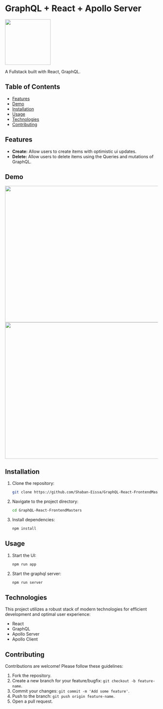 # GraphQL + React + Apollo Server  

<img src="https://github.com/Shaban-Eissa/GraphQL-React-FrontendMasters/assets/49924090/a77c20a1-16d3-4216-81e4-b637e9507f34" width="150" height="150" />

A Fullstack built with React, GraphQL.

## Table of Contents

- [Features](#features)
- [Demo](#demo)
- [Installation](#installation)
- [Usage](#usage)
- [Technologies](#technologies)
- [Contributing](#contributing)


## Features

- **Create:** Allow users to create items with optimistic ui updates.
- **Delete:** Allow users to delete items using the Queries and mutations of GraphQL.


## Demo

<img src="https://github.com/Shaban-Eissa/GraphQL-React-FrontendMasters/assets/49924090/aad0bbf2-ef5e-4710-bffd-d3ad3fb59c6b" width="900" height="450" />
<img src="https://github.com/Shaban-Eissa/GraphQL-React-FrontendMasters/assets/49924090/618feb07-da29-4dc4-a1c9-389c479dfc10" width="900" height="450" />

## Installation

1. Clone the repository:

   ```bash
   git clone https://github.com/Shaban-Eissa/GraphQL-React-FrontendMasters
   ```

2. Navigate to the project directory:
    
    ```bash
    cd GraphQL-React-FrontendMasters
    ```
    
3. Install dependencies:
    
    ```bash
    npm install
    ```

## Usage

1. Start the UI:
    ```bash
    npm run app
    ```
1. Start the graphql server:
    ```bash
    npm run server
    ```
   

## Technologies

This project utilizes a robust stack of modern technologies for efficient development and optimal user experience:

- React
- GraphQL
- Apollo Server
- Apollo Client
  
## Contributing

Contributions are welcome! Please follow these guidelines:

1. Fork the repository.
2. Create a new branch for your feature/bugfix: `git checkout -b feature-name`.
3. Commit your changes: `git commit -m 'Add some feature'`.
4. Push to the branch: `git push origin feature-name`.
5. Open a pull request.


